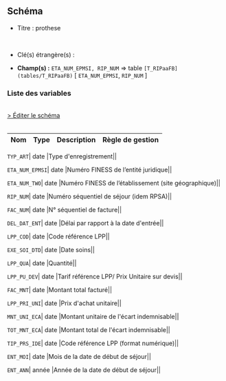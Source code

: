 ## Schéma


- Titre : prothese
<br />



- Clé(s) étrangère(s) : <br />

- **Champ(s) :** `ETA_NUM_EPMSI, RIP_NUM`
  => table `[T_RIPaaFB](tables/T_RIPaaFB)` [ `ETA_NUM_EPMSI`, `RIP_NUM` ]<br />

 
### Liste des variables
<br />
<div>
    <a href="https://gitlab.com/healthdatahub/applications-du-hdh/schema-snds/-/tree/master/schemas/T_RIPaaFP/T_RIPaaFP.json"
       target="_blank" rel="noopener noreferrer">> Éditer le schéma</a>
</div>
<br />

Nom | Type | Description | Règle de gestion
-|-|-|-



`TYP_ART`| date |Type d'enregistrement||

`ETA_NUM_EPMSI`| date |Numéro FINESS de l’entité juridique||

`ETA_NUM_TWO`| date |Numéro FINESS de l’établissement (site géographique)||

`RIP_NUM`| date |Numéro séquentiel de séjour (idem RPSA)||

`FAC_NUM`| date |N° séquentiel de facture||

`DEL_DAT_ENT`| date |Délai par rapport à la date d'entrée||

`LPP_COD`| date |Code référence LPP||

`EXE_SOI_DTD`| date |Date soins||

`LPP_QUA`| date |Quantité||

`LPP_PU_DEV`| date |Tarif référence LPP/ Prix Unitaire sur devis||

`FAC_MNT`| date |Montant total facturé||

`LPP_PRI_UNI`| date |Prix d'achat unitaire||

`MNT_UNI_ECA`| date |Montant unitaire de l'écart indemnisable||

`TOT_MNT_ECA`| date |Montant total de l'écart indemnisable||

`TIP_PRS_IDE`| date |Code référence LPP (format numérique)||

`ENT_MOI`| date |Mois de la date de début de séjour||

`ENT_ANN`| année |Année de la date de début de séjour||
